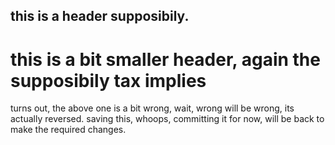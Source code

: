 ## this is a header supposibily.
# this is a bit smaller header, again the supposibily tax implies

turns out, the above one is a bit wrong,
wait, wrong will be wrong, its actually reversed.
saving this, whoops, committing it for now,
will be back to make the required changes.
